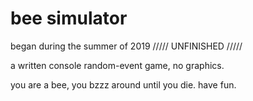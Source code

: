 # bee simulator
began during the summer of 2019
///// UNFINISHED /////


a written console random-event game, no graphics.


you are a bee, you bzzz around until you die. have fun. 
   
